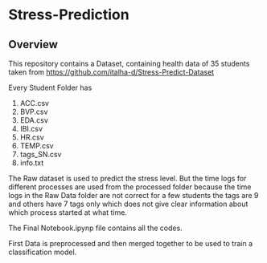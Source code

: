 # Stress-Prediction

## Overview

This repository contains a Dataset, containing health data of 35 students taken from https://github.com/italha-d/Stress-Predict-Dataset


Every Student Folder has

  1) ACC.csv
  2) BVP.csv
  3) EDA.csv
  4) IBI.csv
  5) HR.csv
  6) TEMP.csv
  7) tags_SN.csv
  8) info.txt
 
The Raw dataset is used to predict the stress level. But the time logs for different processes are used from the processed folder because the time logs in the Raw Data folder are not correct for a few students the tags are 9 and others have 7 tags only which does not give clear information about which process started at what time.

The Final Notebook.ipynp file contains all the codes.

First Data is preprocessed and then merged together to be used to train a classification model.
